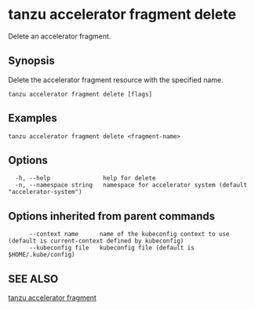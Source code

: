 # tanzu accelerator fragment delete

Delete an accelerator fragment.

## Synopsis

Delete the accelerator fragment resource with the specified name.

```console
tanzu accelerator fragment delete [flags]
```

## Examples

```console
tanzu accelerator fragment delete <fragment-name>
```

## Options

```console
  -h, --help               help for delete
  -n, --namespace string   namespace for accelerator system (default "accelerator-system")
```

## Options inherited from parent commands

```console
      --context name      name of the kubeconfig context to use (default is current-context defined by kubeconfig)
      --kubeconfig file   kubeconfig file (default is $HOME/.kube/config)
```

## SEE ALSO

[tanzu accelerator fragment](tanzu_accelerator_fragment.md)
